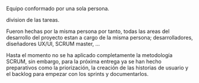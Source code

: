 Equipo conformado por una sola persona.

division de las tareas. 

Fueron hechas por la misma persona por tanto, todas las areas del desarrollo del proyecto estan a cargo de la misma persona; desarrolladores, diseñadores UX/UI, SCRUM master, ...

Hasta el momento no se ha aplicado completamente la metodología SCRUM, sin embargo, para la próxima entrega ya se han hecho preparativos como la priorización, la creación de las historias de usuario y el backlog para empezar con los sprints y documentarlos.